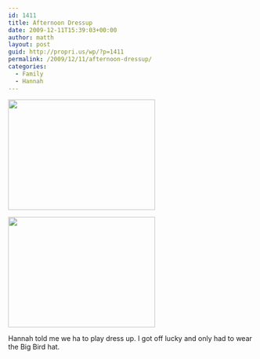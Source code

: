```yaml
---
id: 1411
title: Afternoon Dressup
date: 2009-12-11T15:39:03+00:00
author: matth
layout: post
guid: http://propri.us/wp/?p=1411
permalink: /2009/12/11/afternoon-dressup/
categories:
  - Family
  - Hannah
---
```

[<img src="http://hippeelee.com/blog/wp-content/uploads/2009/12/l_1600_1200_6DD98FE6-A53F-4F38-ABD7-076C18CB02F5.jpeg" alt="" width="300" height="225" class="alignnone size-full wp-image-364" />](http://hippeelee.com/blog/wp-content/uploads/2009/12/l_1600_1200_6DD98FE6-A53F-4F38-ABD7-076C18CB02F5.jpeg)

[<img src="http://hippeelee.com/blog/wp-content/uploads/2009/12/l_1600_1200_2FBE61DA-8725-4A59-BF60-C995A9C3FC6D.jpeg" alt="" width="300" height="225" class="alignnone size-full wp-image-364" />](http://hippeelee.com/blog/wp-content/uploads/2009/12/l_1600_1200_2FBE61DA-8725-4A59-BF60-C995A9C3FC6D.jpeg)

Hannah told me we ha to play dress up. I got off lucky and only had to wear the Big Bird hat.
